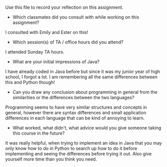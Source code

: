 Use this file to record your reflection on this assignment.

- Which classmates did you consult with while working on this assignment?

I consulted with Emily and Ester on this!

- Which session(s) of TA / office hours did you attend?

I attended Sunday TA hours.

- What are your initial impressions of Java?

I have already coded in Java before but since it was my junior year of high school, I forgot a lot. I am remembering 
all the same differences between this and Python though!

- Can you draw any conclusion about programming in general from the similarities or the differences between the two languages? 

Programming seems to have very similar structures and concepts in general, however there are syntax differences and small application differences in each language that can be kind of annoying to learn.

- What worked, what didn't, what advice would you give someone taking this course in the future?

It was really helpful, when trying to implement an idea in Java that you may only know how to do in Python to search up how to do it before implementing and seeing the differences before trying it out. Also give yourself more time than you think you need.

